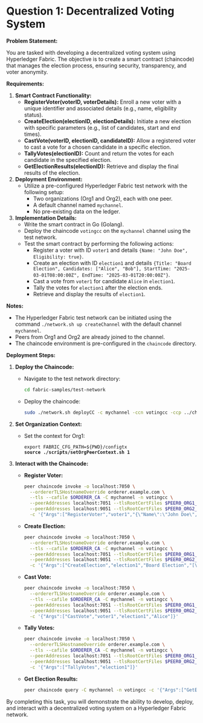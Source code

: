 # Question 1: Decentralized Voting System

**Problem Statement:**

You are tasked with developing a decentralized voting system using Hyperledger Fabric. The objective is to create a smart contract (chaincode) that manages the election process, ensuring security, transparency, and voter anonymity.

**Requirements:**

1. **Smart Contract Functionality:**
   * **RegisterVoter(voterID, voterDetails):** Enroll a new voter with a unique identifier and associated details (e.g., name, eligibility status).
   * **CreateElection(electionID, electionDetails):** Initiate a new election with specific parameters (e.g., list of candidates, start and end times).
   * **CastVote(voterID, electionID, candidateID):** Allow a registered voter to cast a vote for a chosen candidate in a specific election.
   * **TallyVotes(electionID):** Count and return the votes for each candidate in the specified election.
   * **GetElectionResults(electionID):** Retrieve and display the final results of the election.
2. **Deployment Environment:**
   * Utilize a pre-configured Hyperledger Fabric test network with the following setup:
     * Two organizations (Org1 and Org2), each with one peer.
     * A default channel named `mychannel`.
     * No pre-existing data on the ledger.
3. **Implementation Details:**
   * Write the smart contract in Go (Golang).
   * Deploy the chaincode `votingcc` on the `mychannel` channel using the test network.
   * Test the smart contract by performing the following actions:
     * Register a voter with ID `voter1` and details `{Name: "John Doe", Eligibility: true}`.
     * Create an election with ID `election1` and details `{Title: "Board Election", Candidates: ["Alice", "Bob"], StartTime: "2025-03-01T08:00:00Z", EndTime: "2025-03-01T20:00:00Z"}`.
     * Cast a vote from `voter1` for candidate `Alice` in `election1`.
     * Tally the votes for `election1` after the election ends.
     * Retrieve and display the results of `election1`.

**Notes:**

* The Hyperledger Fabric test network can be initiated using the command `./network.sh up createChannel` with the default channel `mychannel`.
* Peers from Org1 and Org2 are already joined to the channel.
* The chaincode environment is pre-configured in the `chaincode` directory.

**Deployment Steps:**

1. **Deploy the Chaincode:**
   *   Navigate to the test network directory:

       ```bash
       cd fabric-samples/test-network
       ```
   *   Deploy the chaincode:

       ```bash
       sudo ./network.sh deployCC -c mychannel -ccn votingcc -ccp ../chaincode -ccl go
       ```
2. **Set Organization Context:**
   *   Set the context for Org1:

       <pre class="language-bash"><code class="lang-bash">export FABRIC_CFG_PATH=${PWD}/configtx
       <strong>source ./scripts/setOrgPeerContext.sh 1
       </strong></code></pre>
3. **Interact with the Chaincode:**
   *   **Register Voter:**

       ```bash
       peer chaincode invoke -o localhost:7050 \
         --ordererTLSHostnameOverride orderer.example.com \
         --tls --cafile $ORDERER_CA -C mychannel -n votingcc \
         --peerAddresses localhost:7051 --tlsRootCertFiles $PEER0_ORG1_CA \
         --peerAddresses localhost:9051 --tlsRootCertFiles $PEER0_ORG2_CA \
         -c '{"Args":["RegisterVoter","voter1","{\"Name\":\"John Doe\",\"Eligibility\":true}"]}'
       ```
   *   **Create Election:**

       ```bash
       peer chaincode invoke -o localhost:7050 \
         --ordererTLSHostnameOverride orderer.example.com \
         --tls --cafile $ORDERER_CA -C mychannel -n votingcc \
         --peerAddresses localhost:7051 --tlsRootCertFiles $PEER0_ORG1_CA \
         --peerAddresses localhost:9051 --tlsRootCertFiles $PEER0_ORG2_CA \
         -c '{"Args":["CreateElection","election1","Board Election","[\"Alice\",\"Bob\"]","2025-03-01T08:00:00Z","2025-06-01T20:00:00Z"]}'

       ```
   *   **Cast Vote:**

       ```bash
       peer chaincode invoke -o localhost:7050 \
         --ordererTLSHostnameOverride orderer.example.com \
         --tls --cafile $ORDERER_CA -C mychannel -n votingcc \
         --peerAddresses localhost:7051 --tlsRootCertFiles $PEER0_ORG1_CA \
         --peerAddresses localhost:9051 --tlsRootCertFiles $PEER0_ORG2_CA \
         -c '{"Args":["CastVote","voter1","election1","Alice"]}'
       ```
   *   **Tally Votes:**

       ```bash
       peer chaincode invoke -o localhost:7050 \
         --ordererTLSHostnameOverride orderer.example.com \
         --tls --cafile $ORDERER_CA -C mychannel -n votingcc \
         --peerAddresses localhost:7051 --tlsRootCertFiles $PEER0_ORG1_CA \
         --peerAddresses localhost:9051 --tlsRootCertFiles $PEER0_ORG2_CA \
         -c '{"Args":["TallyVotes","election1"]}'
       ```
   *   **Get Election Results:**

       ```bash
       peer chaincode query -C mychannel -n votingcc -c '{"Args":["GetElectionResults","election1"]}'
       ```

By completing this task, you will demonstrate the ability to develop, deploy, and interact with a decentralized voting system on a Hyperledger Fabric network.
